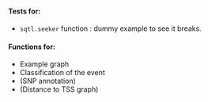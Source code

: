 #### Tests for:
+ `sqtl.seeker` function : dummy example to see it breaks.

#### Functions for:
+ Example graph
+ Classification of the event
+ (SNP annotation)
+ (Distance to TSS graph)
